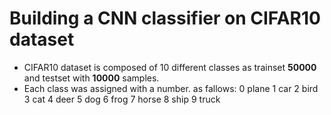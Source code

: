 # Building a CNN classifier on CIFAR10 dataset
- CIFAR10 dataset is composed of 10 different classes as trainset <B>50000</B> and testset with <B>10000</B> samples.
- Each class was assigned with a number. as fallows:
    0 plane
    1 car
    2 bird
    3 cat
    4 deer
    5 dog
    6 frog
    7 horse
    8 ship
    9 truck
